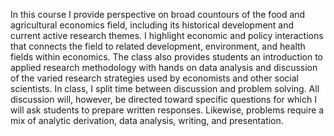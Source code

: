 In this course I provide perspective on broad countours of the food and
agricultural economics field, including its historical development and current
active research themes. I highlight economic and policy interactions that
connects the field to related development, environment, and health fields
within economics. The class also provides students an introduction to applied
research methodology with hands on data analysis and discussion of the varied
research strategies used by economists and other social scientists. In class, I
split time between discussion and problem solving. All discussion will,
however, be directed toward specific questions for which I will ask students to
prepare written responses. Likewise, problems require a mix of analytic
derivation, data analysis, writing, and presentation.